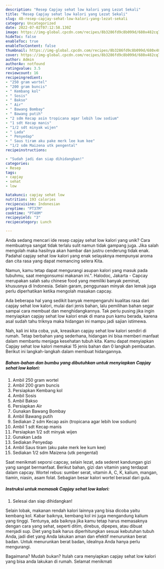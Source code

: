 ```yaml
---
description: "Resep Capjay sehat low kalori yang Lezat Sekali"
title: "Resep Capjay sehat low kalori yang Lezat Sekali"
slug: 48-resep-capjay-sehat-low-kalori-yang-lezat-sekali
category: Uncategorized
date: 2022-07-02T07:12:58.130Z
image: https://img-global.cpcdn.com/recipes/8b3286fd9c8b099d/680x482cq70/capjay-sehat-low-kalori-foto-resep-utama.jpg
hideToc: false
enableToc: true
enableTocContent: false
thumbnail: https://img-global.cpcdn.com/recipes/8b3286fd9c8b099d/680x482cq70/capjay-sehat-low-kalori-foto-resep-utama.jpg
cover: https://img-global.cpcdn.com/recipes/8b3286fd9c8b099d/680x482cq70/capjay-sehat-low-kalori-foto-resep-utama.jpg
author: Admin
authorAv: notfound
ratingvalue: 3.5
reviewcount: 16
recipeingredient:
- "250 gram wortel"
- "200 gram buncis"
- " Kembang kol"
- " Sosis"
- " Bakso"
- " Air"
- " Bawang Bombay"
- " Bawang putih"
- "2 sdm Kecap asin tropicana agar lebih low sodium"
- "1 sdt Kecap manis"
- "1/2 sdt minyak wijen"
- " Lada"
- " Penyedap"
- " Saus tiram aku pake merk lee kum kee"
- "1/2 sdm Maizena utk pengental"
recipeinstructions:

- "Sudah jadi dan siap dihidangkan!"
categories:
- Resep
tags:
- capjay
- sehat
- low

katakunci: capjay sehat low 
nutrition: 193 calories
recipecuisine: Indonesian
preptime: "PT37M"
cooktime: "PT40M"
recipeyield: "3"
recipecategory: Lunch

---
```





Anda sedang mencari ide resep capjay sehat low kalori yang unik? Cara membuatnya sangat tidak terlalu sulit namun tidak gampang juga. Jika salah mengolah maka hasilnya akan hambar dan justru cenderung tidak enak. Padahal capjay sehat low kalori yang enak selayaknya mempunyai aroma dan cita rasa yang dapat memancing selera Kita.





Namun, kamu tetap dapat mengurangi asupan kalori yang masuk pada tubuhmu, saat mengonsumsi makanan ini.&#34;. Halodoc, Jakarta - Capcay merupakan salah satu chinese food yang memiliki banyak peminat, khususnya di Indonesia. Selain garam, penggunaan minyak dan lemak juga perlu diperhatikan ketika mengolah masakan capcay.

Ada beberapa hal yang sedikit banyak mempengaruhi kualitas rasa dari capjay sehat low kalori, mulai dari jenis bahan, lalu pemilihan bahan segar sampai cara membuat dan menghidangkannya. Tak perlu pusing jika ingin menyiapkan capjay sehat low kalori enak di mana pun kamu berada, karena asal sudah tahu triknya maka hidangan ini mampu jadi sajian istimewa.






Nah, kali ini kita coba, yuk, kreasikan capjay sehat low kalori sendiri di rumah. Tetap berbahan yang sederhana, hidangan ini bisa memberi manfaat dalam membantu menjaga kesehatan tubuh kita. Kamu dapat menyiapkan Capjay sehat low kalori memakai 15 jenis bahan dan 0 langkah pembuatan. Berikut ini langkah-langkah dalam membuat hidangannya.

<!--inarticleads1-->

##### Bahan-bahan dan bumbu yang dibutuhkan untuk menyiapkan Capjay sehat low kalori:

1. Ambil 250 gram wortel
1. Ambil 200 gram buncis
1. Persiapkan  Kembang kol
1. Ambil  Sosis
1. Ambil  Bakso
1. Persiapkan  Air
1. Gunakan  Bawang Bombay
1. Ambil  Bawang putih
1. Sediakan 2 sdm Kecap asin (tropicana agar lebih low sodium)
1. Ambil 1 sdt Kecap manis
1. Persiapkan 1/2 sdt minyak wijen
1. Gunakan  Lada
1. Sediakan  Penyedap
1. Ambil  Saus tiram (aku pake merk lee kum kee)
1. Sediakan 1/2 sdm Maizena (utk pengental)


Saat menikmati seporsi capcay, selain lezat, ada sederet kandungan gizi yang sangat bermanfaat. Berikut bahan, gizi dan vitamin yang terdapat dalam capcay. Wortel rebus: sumber serat, vitamin A, C, K, kalium, mangan, tiamin, niasin, asam folat. Sebagian besar kalori wortel berasal dari gula. 

<!--inarticleads2-->

##### Instruksi untuk memasak Capjay sehat low kalori:


1. Selesai dan siap dihidangkan!

Selain lobak, makanan rendah kalori lainnya yang bisa dicoba yaitu kembang kol. Kabar baiknya, kembang kol ini juga mengandung kalium yang tinggi. Tentunya, ada baiknya jika kamu tetap harus memasaknya dengan cara yang sehat, seperti ditim, direbus, dipepes, atau dibuat menjadi sup. Diet yang baik harus diperhitungkan sesuai kebutuhan tubuh Anda, jadi diet yang Anda lakukan aman dan efektif menurunkan berat badan. Untuk menurunkan berat badan, idealnya Anda hanya perlu mengurangi. 

Bagaimana? Mudah bukan? Itulah cara menyiapkan capjay sehat low kalori yang bisa anda lakukan di rumah. Selamat menikmati
